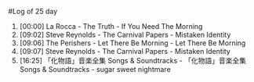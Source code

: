 #Log of 25 day

1. [00:00] La Rocca - The Truth - If You Need The Morning
1. [09:02] Steve Reynolds - The Carnival Papers - Mistaken Identity
1. [09:06] The Perishers - Let There Be Morning - Let There Be Morning
1. [09:07] Steve Reynolds - The Carnival Papers - Mistaken Identity
1. [16:25] 「化物語」音楽全集 Songs & Soundtracks - 「化物語」音楽全集 Songs & Soundtracks - sugar sweet nightmare
